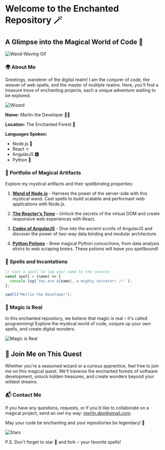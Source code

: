 # Welcome to the Enchanted Repository 🪄

## A Glimpse into the Magical World of Code 🌟

![Wand-Waving Gif](https://media.giphy.com/media/13VSZwrfssOZ2w/giphy.gif)

### 🌍 About Me

Greetings, wanderer of the digital realm! I am the conjurer of code, the weaver of web spells, and the master of multiple realms. Here, you'll find a treasure trove of enchanting projects, each a unique adventure waiting to be explored.

![Wizard](https://www.halfbakedhex.com/wp-content/uploads/2020/10/wizard.png)

**Name:** Merlin the Developer 🧙‍♂️

**Location:** The Enchanted Forest 🌲

**Languages Spoken:**
- Node.js 🌳
- React ⚛️
- AngularJS 🅰️
- Python 🐍

### 📜 Portfolio of Magical Artifacts

Explore my mystical artifacts and their spellbinding properties:

1. **[Wand of Node.js](https://github.com/MerlinDev/Wand-Of-NodeJS)** - Harness the power of the server-side with this mystical wand. Cast spells to build scalable and performant web applications with Node.js.

2. **[The Reactor's Tome](https://github.com/MerlinDev/The-Reactors-Tome)** - Unlock the secrets of the virtual DOM and create responsive web experiences with React.

3. **[Codex of AngularJS](https://github.com/MerlinDev/Codex-Of-AngularJS)** - Dive into the ancient scrolls of AngularJS and discover the power of two-way data binding and modular architecture.

4. **[Python Potions](https://github.com/MerlinDev/Python-Potions)** - Brew magical Python concoctions, from data analysis elixirs to web scraping brews. These potions will leave you spellbound!

### 🌟 Spells and Incantations

```javascript
// Cast a spell to log your name to the console
const spell = (name) => {
  console.log(`You are ${name}, a mighty sorcerer! 🪄✨`);
};

spell("Merlin the Developer");
```

### 🎩 Magic is Real

In this enchanted repository, we believe that magic is real – it's called programming! Explore the mystical world of code, conjure up your own spells, and create digital wonders.

![Magic is Real](https://media.giphy.com/media/12NUbkX6p4xOO4/giphy.gif)

## 🌠 Join Me on This Quest

Whether you're a seasoned wizard or a curious apprentice, feel free to join me on this magical quest. We'll traverse the enchanted forests of software development, unlock hidden treasures, and create wonders beyond your wildest dreams.

### 📬 Contact Me

If you have any questions, requests, or if you'd like to collaborate on a magical project, send an owl my way: [merlin.dev@gmail.com](mailto:merlin.dev@gmail.com).

May your code be enchanting and your repositories be legendary! 🌌

![Stars](https://media.giphy.com/media/3o7TKKURXRNT0cOYyM/giphy.gif)

P.S. Don't forget to star 🌟 and fork ⑁ your favorite spells!
